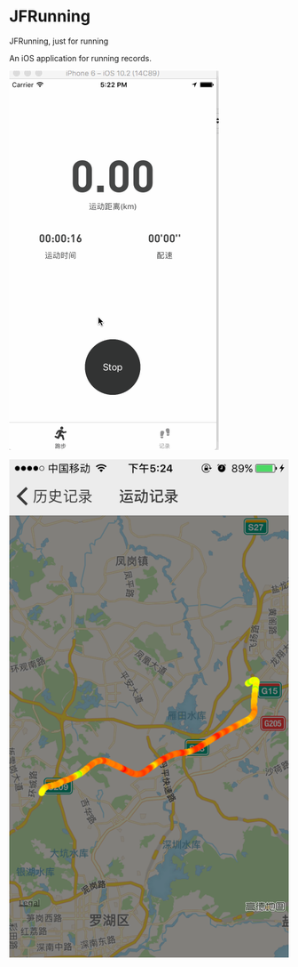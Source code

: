 # JFRunning
JFRunning, just for running

An iOS application for running records.

![](https://github.com/Rick630/JFRunning/blob/master/1.gif?raw=true)

![](https://github.com/Rick630/JFRunning/blob/master/2.png?raw=true)

